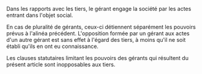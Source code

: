 Dans les rapports avec les tiers, le gérant engage la société par les actes entrant dans l'objet social.

En cas de pluralité de gérants, ceux-ci détiennent séparément les pouvoirs prévus à l'alinéa précédent. L'opposition formée par un gérant aux actes d'un autre gérant est sans effet à l'égard des tiers, à moins qu'il ne soit établi qu'ils en ont eu connaissance.

Les clauses statutaires limitant les pouvoirs des gérants qui résultent du présent article sont inopposables aux tiers.
